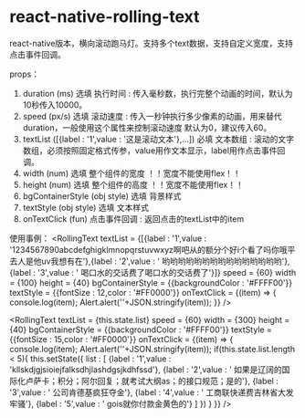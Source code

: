 # react-native-rolling-text

react-native版本，横向滚动跑马灯。支持多个text数据，支持自定义宽度，支持点击事件回调。

props：
1. duration (ms) 选填 执行时间 : 传入毫秒数，执行完整个动画的时间，默认为10秒传入10000。
2. speed (px/s) 选填 滚动速度 : 传入一秒钟执行多少像素的动画，用来替代duration，一般使用这个属性来控制滚动速度 默认为0，建议传入60。
3. textList ([{label : '1',value : '这是滚动文本'},...]) 必填 文本数组 : 滚动的文字数组，必须按照固定格式传参，value用作文本显示，label用作点击事件回调。
4. width (num) 选填 整个组件的宽度 ！！宽度不能使用flex！！
5. height (num) 选填 整个组件的高度 ！！宽度不能使用flex！！
6. bgContainerStyle (obj style) 选填 背景样式
7. textStyle (obj style) 选填 文本样式
8. onTextClick (fun) 点击事件回调 : 返回点击的textList中的item

使用事例：
<RollingText 
    textList = {[{label : '1',value : '1234567890abcdefghigklmnopqrstuvwxyz啊吧从的额分个好i个看了吗你哦平去人是他uv我想有在'},{label : '2',value : '  哟哟哟哟哟哟哟哟哟哟哟哟哟哟哟'},{label : '3',value : '  喝口水的交话费了喝口水的交话费了'}]}
    speed = {60}
    width = {100}
    height = {40}
    bgContainerStyle = {{backgroundColor : '#FFFF00'}}
    textStyle = {{fontSize : 12,color : '#FF0000'}}
    onTextClick = {(item) => {
        console.log(item);
        Alert.alert(''+JSON.stringify(item));
    }}
/>

<RollingText 
    textList = {this.state.list}
    speed = {60}
    width = {300}
    height = {40}
    bgContainerStyle = {{backgroundColor : '#FFFF00'}}
    textStyle = {{fontSize : 15,color : '#FF0000'}}
    onTextClick = {(item) => {
        console.log(item);
        Alert.alert(''+JSON.stringify(item));
        if(this.state.list.length < 5){
            this.setState({
                list : [
                    {label : '1',value : 'kllskdjgjsioiejfalksdhjlashdgsjkdhfssd'},
                    {label : '2',value : '    如果是辽阔的国际化卢萨卡；积分；阿尔回复；就考试大纲as；的接口规范；是的'},
                    {label : '3',value : '    公司肯德基疯狂夺金'},
                    {label : '4',value : '    工商联快递费吉林省大发牢骚'},
                    {label : '5',value : '    gois就你付款金黄色的'}
                ]
            })
        }
    }}
/>
